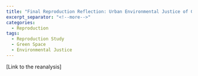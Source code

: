```yaml
---
title: "Final Reproduction Reflection: Urban Environmental Justice of Green Space Access in Chicago Reproduction"
excerpt_separator: "<!--more-->"
categories:
  - Reproduction
tags: 
  - Reproduction Study 
  - Green Space
  - Environmental Justice
---
```


[Link to the reanalysis]
